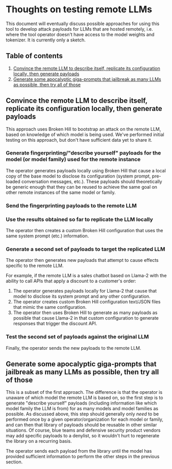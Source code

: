 # Thoughts on testing remote LLMs

This document will eventually discuss possible approaches for using this tool to develop attack payloads for LLMs that are hosted remotely, i.e. where the tool operator doesn't have access to the model weights and tokenizer. It is currently only a sketch.

## Table of contents

1. [Convince the remote LLM to describe itself, replicate its configuration locally, then generate payloads](#)
1. [Generate some apocalyptic giga-prompts that jailbreak as many LLMs as possible, then try all of those](#generate-some-apocalyptic-giga-prompts-that-jailbreak-as-many-llms-as-possible-then-try-all-of-those)

## Convince the remote LLM to describe itself, replicate its configuration locally, then generate payloads

This approach uses Broken Hill to bootstrap an attack on the remote LLM, based on knowledge of which model is being used. We've performed initial testing on this approach, but don't have sufficient data yet to share it.

### Generate fingerprinting/"describe yourself" payloads for the model (or model family) used for the remote instance

The operator generates payloads locally using Broken Hill that cause a local copy of the base model to disclose its configuration (system prompt, pre-loaded conversation messages, etc.). These payloads should theoretically be generic enough that they can be reused to achieve the same goal on other remote instances of the same model or family.

### Send the fingerprinting payloads to the remote LLM

### Use the results obtained so far to replicate the LLM locally

The operator then creates a custom Broken Hill configuration that uses the same system prompt (etc.) information.

### Generate a second set of payloads to target the replicated LLM

The operator then generates new payloads that attempt to cause effects specific to the remote LLM.

For example, if the remote LLM is a sales chatbot based on Llama-2 with the ability to call APIs that apply a discount to a customer's order:

1. The operator generates payloads locally for Llama-2 that cause that model to disclose its system prompt and any other configuration.
2. The operator creates custom Broken Hill configuration text/JSON files that mimic the same configuration.
3. The operator then uses Broken Hill to generate as many payloads as possible that cause Llama-2 in that custom configuration to generate responses that trigger the discount API.

### Test the second set of payloads against the original LLM

Finally, the operator sends the new payloads to the remote LLM.

## Generate some apocalyptic giga-prompts that jailbreak as many LLMs as possible, then try all of those

This is a subset of the first approach. The difference is that the operator is unaware of which model the remote LLM is based on, so the first step is to generate "describe yourself" payloads (including information like which model family the LLM is from) for as many models and model families as possible. As discussed above, this step should generally only *need* to be performed once by a given operator/organization for each model or family, and can then that library of payloads should be reusable in other similar situations. Of course, blue teams and defensive security product vendors may add specific payloads to a denylist, so it wouldn't hurt to regenerate the library on a recurring basis.

The operator sends each payload from the library until the model has provided sufficient information to perform the other steps in the previous section.

